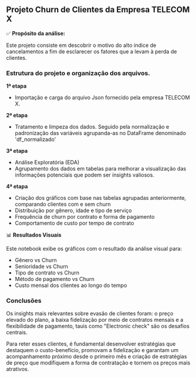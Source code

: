 <h2>Projeto Churn de Clientes da Empresa TELECOM X</h2>

✅ <b>Propósito da análise:</b>

Este projeto consiste em descobrir o motivo do alto índice de cancelamentos a fim de esclarecer os fatores que a levam à perda de clientes.

<h3>Estrutura do projeto e organização dos arquivos.</h3>

<b>1ª etapa</b>

* Importação e carga do arquivo Json fornecido pela empresa TELECOM X.

<b>2ª etapa</b>

* Tratamento e limpeza dos dados. Seguido pela normalização e padronização das variáveis agrupanda-as no DataFrame denominado 'df_normalizado'

<b>3ª etapa</b>

* Análise Exploratória (EDA)
* Agrupamento dos dados em tabelas para melhorar a visualização das informações potenciais que podem ser insights valiosos.

<b>4ª etapa</b>

* Criação dos gráficos com base nas tabelas agrupadas anteriormente, comparando clientes com e sem churn
* Distribuição por gênero, idade e tipo de serviço
* Frequência de churn por contrato e forma de pagamento
* Comportamento de custo por tempo de contrato


📊 <b>Resultados Visuais</b>

Este notebook exibe os gráficos com o resultado da análise visual para:

* Gênero vs Churn
* Senioridade vs Churn
* Tipo de contrato vs Churn
* Método de pagamento vs Churn
* Custo mensal dos clientes ao longo do tempo

<h3>Conclusões</h3>

Os insights mais relevantes sobre evasão de clientes foram: o preço elevado do plano, a baixa fidelização por meio de contratos mensais e a flexibilidade de pagamento, tauis como "Electronic check" são os desafios centrais.

Para reter esses clientes, é fundamental desenvolver estratégias que destaquem o custo-benefício, promovam a fidelização e garantam um acompanhamento próximo desde o primeiro mês e criação de estratégias de preço que modifiquem a forma de contratação e tornem os preços mais atrativos.

